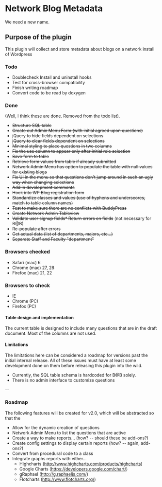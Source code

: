# Network Blog Metadata
We need a new name.

## Purpose of the plugin
This plugin will collect and store metadata about blogs on a network install of Wordpress

### Todo

* Doublecheck Install and uninstall hooks
* Test for cross-browser compatibility
* Finish writing roadmap
* Convert code to be read by doxygen


### Done
(Well, I think these are done. Removed from the todo list).

* ~~Structure SQL table~~
* ~~Create out Admin Menu Form (with initial agreed upon questions)~~
* ~~jQuery to hide fields dependent on selections~~
* ~~jQuery to clear fields dependent on selections~~
* ~~Minimal styling to place questions in two columns~~
* ~~Fix the use column to appear only after initial role selection~~
* ~~Save form to table~~
* ~~Retrieve form values from table if already submitted~~
* ~~Network Admin Menu has option to populate the table with null values for existing blogs~~
* ~~Fix UI in the menu so that questions don't jump around in such an ugly way when changing selections~~
* ~~Add in development comments~~
* ~~Hook into WP Blog registration form~~
* ~~Standardize classes and values (use of hyphens and underscores, match to table column names)~~
* ~~Test to make sure there are no conflicts with BuddyPress~~
* ~~Create Network Admin Tableview~~
* ~~Validate user signup fields* Return errors on fields~~ (not necessary for B@B)
* ~~Re-populate after errors~~
* ~~Get actual data (list of departments, majors, etc...)~~
* ~~Separate Staff and Faculty "department"~~

### Browsers checked
* Safari (mac) 6
* Chrome (mac) 27, 28
* Firefox (mac) 21, 22

### Browsers to check
* IE
* Chrome (PC)
* Firefox (PC)


#### Table design and implementation
The current table is designed to include many questions that are in the draft document. Most of the columns are not used.

#### Limitations
The limitations here can be considered a roadmap for versions past the initial internal release. All of these issues must have at least some development done on them before releasing this plugin into the wild.

* Currently, the SQL table schema is hardcoded for B@B solely.
* There is no admin interface to customize questions

--

### Roadmap

The following features will be created for v2.0, which will be abstracted so that the 

* Allow for the dynamic creation of questions
* Network Admin Menu to list the questions that are active
* Create a way to make reports... (how? -- should these be add-ons?)
* Create config settings to display certain reports (how? -- again, add-ons?)
* Convert from procedural code to a class
* Integrate graphs reports with either...
	* Highcharts (http://www.highcharts.com/products/highcharts)
	* Google Charts (https://developers.google.com/chart/)
	* gRaphael (http://g.raphaeljs.com/)
	* Flotcharts (http://www.flotcharts.org/)
